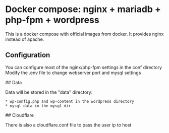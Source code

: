 # Docker compose: nginx + mariadb + php-fpm + wordpress

This is a docker compose with official images from docker.
It provides nginx instead of apache.

## Configuration

You can configure most of the nginx/php-fpm settings in the conf directory
Modify the .env file to change webserver port and mysql settings

## Data

Data will be stored in the "data" directory:

    * wp-config.php and wp-content in the wordpress directory
    * mysql data in the mysql dir

## Cloudflare

There is also a cloudflare.conf file to pass the user ip to host